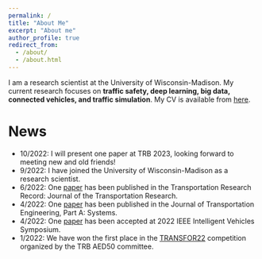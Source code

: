 ```yaml
---
permalink: /
title: "About Me"
excerpt: "About me"
author_profile: true
redirect_from: 
  - /about/
  - /about.html
---
```


I am a research scientist at the University of Wisconsin-Madison. My current research focuses on **traffic safety, deep learning, big data, connected vehicles, and traffic simulation**. My CV is available from [here](https://peili-sandman.github.io/files/cv_pei.pdf).


<!---
I received my PhD degree in Transportation Engineering under the supervision of [Dr. Mohamed Abdel-Aty](https://www.cece.ucf.edu/aty/). I received my master degree in communication and transportation engineering and bachelor degree in logistics engineering from Tongji University in 2015 and 2018, respectively.
'''
--->


News
===
- 10/2022: I will present one paper at TRB 2023, looking forward to meeting new and old friends!
- 9/2022: I have joined the University of Wisconsin-Madison as a research scientist.
- 6/2022: One [paper](https://doi.org/10.1177/03611981221094289) has been published in the Transportation Research Record: Journal of the Transportation Research.
- 4/2022: One [paper](https://ascelibrary.org/doi/full/10.1061/JTEPBS.0000697) has been published in the Journal of Transportation Engineering, Part A: Systems.
- 4/2022: One [paper](https://ieeexplore.ieee.org/abstract/document/9827241) has been accepted at 2022 IEEE Intelligent Vehicles Symposium.
- 1/2022: We have won the first place in the [TRANSFOR22](https://ouster.com/blog/using-ouster-lidar-data-to-advance-intersection-safety-research/) competition organized by the TRB AED50 committee.
<!-- - 11/2021: One paper has been published in AAP. This study has proposed a hybrid machine learning model for predicting real-time secondary crash likelihood. The paper can be accessed via this [link](https://doi.org/10.1016/j.aap.2021.106504).
- 10/2021: I will present two papers at TRB 2022, "Improving Spatio-temporal Transferability of Real-Time Crash Likelihood Prediction Models Using Transfer Learning Approaches" and "Real-time Secondary Crash Likelihood Prediction Using A Hybrid Machine Learning Model".
- 9/2021: We have published [Naturalistic-SUMO-Gym](https://github.com/arpan-kusari/Naturalistic-SUMO-Gym), which aims to enhance SUMO traffic simulation using OPENAI-Gym and naturalistic driving data.
- 9/2021: I have joined the UMTRI as a postdoctoral research associate.
- 6/2021: I successfully defended my PhD dissertation titled "Real-time Traffic Safety Evaluation in The Context of Connected Vehicles and Mobile Sensing". 
- 1/2021: I will present three papars at TRB 2021, [Using Bus Driving Events as Surrogate Safety Measures for Pedestrian and Bicycle Based on GPS Trajectory Data](https://www.sciencedirect.com/science/article/pii/S0001457520317449?casa_token=sf9lVPh94rQAAAAA:ZWclM4StjR1mTTh4UhxObZZNWYCUrLTidXKq9MOl-sClYjDtEAmoDOSbm0IZmZ36269bbkJqfA), Trajectory Fusion-based Real-Time Crash Likelihood Prediction Using LSTM-CNN with Attention Mechanism, and [Driving Behavior Detection Using Semi-supervised LSTM and Smartphone Sensors](https://journals.sagepub.com/doi/10.1177/03611981211007483). -->
